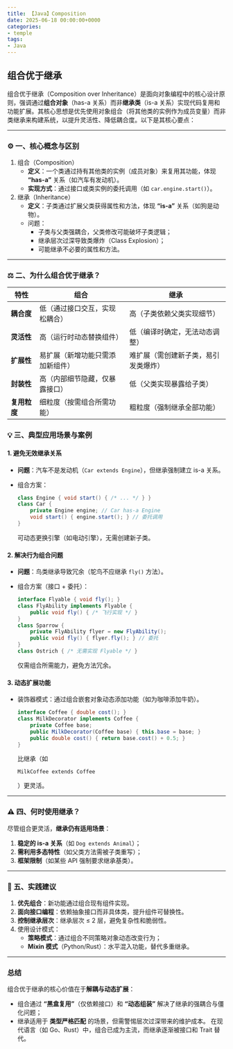 ```yaml
---
title: 【Java】Composition
date: 2025-06-18 00:00:00+0000
categories: 
- temple
tags:
- Java
---
```


## 组合优于继承

组合优于继承（Composition over Inheritance）是面向对象编程中的核心设计原则，强调通过**组合对象**（has-a 关系）而非**继承类**（is-a 关系）实现代码复用和功能扩展。其核心思想是优先使用对象组合（将其他类的实例作为成员变量）而非类继承来构建系统，以提升灵活性、降低耦合度。以下是其核心要点：

------

### ⚙️ **一、核心概念与区别**

1. 组合（Composition）
   - **定义**：一个类通过持有其他类的实例（成员对象）来复用其功能，体现 **“has-a”** 关系（如汽车有发动机）。
   - **实现方式**：通过接口或类实例的委托调用（如 `car.engine.start()`）。
2. 继承（Inheritance）
   - **定义**：子类通过扩展父类获得属性和方法，体现 **“is-a”** 关系（如狗是动物）。
   - 问题：
     - 子类与父类强耦合，父类修改可能破坏子类逻辑；
     - 继承层次过深导致类爆炸（Class Explosion）；
     - 可能继承不必要的属性和方法。

------

### ⚖️ **二、为什么组合优于继承？**

| **特性**     | **组合**                         | **继承**                             |
| ------------ | -------------------------------- | ------------------------------------ |
| **耦合度**   | 低（通过接口交互，实现松耦合）   | 高（子类依赖父类实现细节）           |
| **灵活性**   | 高（运行时动态替换组件）         | 低（编译时确定，无法动态调整）       |
| **扩展性**   | 易扩展（新增功能只需添加新组件） | 难扩展（需创建新子类，易引发类爆炸） |
| **封装性**   | 高（内部细节隐藏，仅暴露接口）   | 低（父类实现暴露给子类）             |
| **复用粒度** | 细粒度（按需组合所需功能）       | 粗粒度（强制继承全部功能）           |

### 💡 **三、典型应用场景与案例**

#### 1. **避免无效继承关系**

- **问题**：汽车不是发动机（`Car extends Engine`），但继承强制建立 is-a 关系。

- 组合方案：

  ```java
  class Engine { void start() { /* ... */ } }
  class Car {
      private Engine engine; // Car has-a Engine
      void start() { engine.start(); } // 委托调用
  }
  ```

  可动态更换引擎（如电动引擎），无需创建新子类。

#### 2. **解决行为组合问题**

- **问题**：鸟类继承导致冗余（鸵鸟不应继承 `fly()` 方法）。

- 组合方案（接口 + 委托）：

  ```java
  interface Flyable { void fly(); }
  class FlyAbility implements Flyable { 
      public void fly() { /* 飞行实现 */ } 
  }
  class Sparrow {
      private FlyAbility flyer = new FlyAbility();
      public void fly() { flyer.fly(); } // 委托
  }
  class Ostrich { /* 无需实现 Flyable */ }
  ```

  仅需组合所需能力，避免方法冗余。

#### 3. **动态扩展功能**

- 装饰器模式：通过组合嵌套对象动态添加功能（如为咖啡添加牛奶）。

  ```java
  interface Coffee { double cost(); }
  class MilkDecorator implements Coffee {
      private Coffee base;
      public MilkDecorator(Coffee base) { this.base = base; }
      public double cost() { return base.cost() + 0.5; }
  }
  ```

  比继承（如 

  ```
  MilkCoffee extends Coffee
  ```

  ）更灵活。

------

### ⚠️ **四、何时使用继承？**

尽管组合更灵活，**继承仍有适用场景**：

1. **稳定的 is-a 关系**（如 `Dog extends Animal`）；
2. **需利用多态特性**（如父类方法需被子类重写）；
3. **框架限制**（如某些 API 强制要求继承基类）。

------

### 💎 **五、实践建议**

1. **优先组合**：新功能通过组合现有组件实现。
2. **面向接口编程**：依赖抽象接口而非具体类，提升组件可替换性。
3. **控制继承层次**：继承层次 ≤ 2 层，避免复杂性和脆弱性。
4. 使用设计模式：
   - **策略模式**：通过组合不同策略对象动态改变行为；
   - **Mixin 模式**（Python/Rust）：水平混入功能，替代多重继承。

------

### **总结**

组合优于继承的核心价值在于**解耦与动态扩展**：

- 组合通过 **“黑盒复用”**（仅依赖接口）和 **“动态组装”** 解决了继承的强耦合与僵化问题；
- 继承适用于 **类型严格匹配** 的场景，但需警惕层次过深带来的维护成本。
  在现代语言（如 Go、Rust）中，组合已成为主流，而继承逐渐被接口和 Trait 替代。